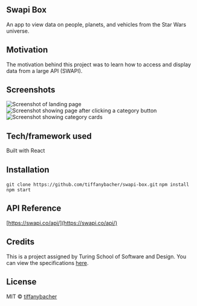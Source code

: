 ## Swapi Box
An app to view data on people, planets, and vehicles from the Star Wars universe.

## Motivation
The motivation behind this project was to learn how to access and display data from a large API (SWAPI).
 
## Screenshots
![Screenshot of landing page](https://tinypic.com/r/34imrn8/9 "Screenshot of landing page")
![Screenshot showing page after clicking a category button](https://tinypic.com/r/2hdz5kz/9 "Screenshot showing page after clicking a category button")
![Screenshot showing category cards](https://tinypic.com/r/2lvb6g6/9 "Screenshot showing category cards")

## Tech/framework used
Built with React

## Installation
```git clone https://github.com/tiffanybacher/swapi-box.git```
```npm install```
```npm start```

## API Reference
[https://swapi.co/api/](https://swapi.co/api/)

## Credits
This is a project assigned by Turing School of Software and Design. You can view the specifications [here](http://frontend.turing.io/projects/swapi-box.html).

## License
MIT © [tiffanybacher](https://github.com/tiffanybacher)
